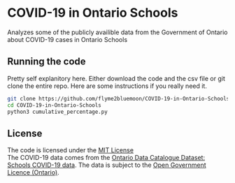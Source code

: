 # COVID-19 in Ontario Schools
Analyzes some of the publicly availible data from the Government of Ontario about COVID-19 cases in Ontario Schools

## Running the code

Pretty self explanitory here. Either download the code and the csv file or git clone the entire repo. Here are some instructions if you really need it.

```bash
git clone https://github.com/flyme2bluemoon/COVID-19-in-Ontario-Schools.git
cd COVID-19-in-Ontario-Schools
python3 cumulative_percentage.py
```

## License

The code is licensed under the [MIT License](https://github.com/flyme2bluemoon/COVID-19-in-Ontario-Schools/blob/main/LICENSE)  
The COVID-19 data comes from the [Ontario Data Catalogue Dataset: Schools COVID-19 data](https://data.ontario.ca/dataset/summary-of-cases-in-schools). The data is subject to the [Open Government Licence (Ontario)](https://www.ontario.ca/page/open-government-licence-ontario).